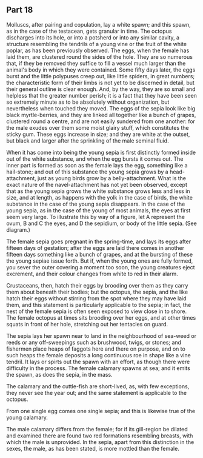 ## Part 18

Molluscs, after pairing and copulation, lay a white spawn; and this spawn, as in the case of the testacean, gets granular in time.
The octopus discharges into its hole, or into a potsherd or into any similar cavity, a structure resembling the tendrils of a young vine or the fruit of the white poplar, as has been previously observed.
The eggs, when the female has laid them, are clustered round the sides of the hole.
They are so numerous that, if they be removed they suffice to fill a vessel much larger than the animal's body in which they were contained.
Some fifty days later, the eggs burst and the little polypuses creep out, like little spiders, in great numbers; the characteristic form of their limbs is not yet to be discerned in detail, but their general outline is clear enough.
And, by the way, they are so small and helpless that the greater number perish; it is a fact that they have been seen so extremely minute as to be absolutely without organization, but nevertheless when touched they moved.
The eggs of the sepia look like big black myrtle-berries, and they are linked all together like a bunch of grapes, clustered round a centre, and are not easily sundered from one another: for the male exudes over them some moist glairy stuff, which constitutes the sticky gum.
These eggs increase in size; and they are white at the outset, but black and larger after the sprinkling of the male seminal fluid.

When it has come into being the young sepia is first distinctly formed inside out of the white substance, and when the egg bursts it comes out.
The inner part is formed as soon as the female lays the egg, something like a hail-stone; and out of this substance the young sepia grows by a head-attachment, just as young birds grow by a belly-attachment.
What is the exact nature of the navel-attachment has not yet been observed, except that as the young sepia grows the white substance grows less and less in size, and at length, as happens with the yolk in the case of birds, the white substance in the case of the young sepia disappears.
In the case of the young sepia, as in the case of the young of most animals, the eyes at first seem very large.
To illustrate this by way of a figure, let A represent the ovum, B and C the eyes, and D the sepidium, or body of the little sepia.
(See diagram.)

The female sepia goes pregnant in the spring-time, and lays its eggs after fifteen days of gestation; after the eggs are laid there comes in another fifteen days something like a bunch of grapes, and at the bursting of these the young sepiae issue forth.
But if, when the young ones are fully formed, you sever the outer covering a moment too soon, the young creatures eject excrement, and their colour changes from white to red in their alarm.

Crustaceans, then, hatch their eggs by brooding over them as they carry them about beneath their bodies; but the octopus, the sepia, and the like hatch their eggs without stirring from the spot where they may have laid them, and this statement is particularly applicable to the sepia; in fact, the nest of the female sepia is often seen exposed to view close in to shore.
The female octopus at times sits brooding over her eggs, and at other times squats in front of her hole, stretching out her tentacles on guard.

The sepia lays her spawn near to land in the neighbourhood of sea-weed or reeds or any off-sweepings such as brushwood, twigs, or stones; and fishermen place heaps of faggots here and there on purpose, and on to such heaps the female deposits a long continuous roe in shape like a vine tendril.
It lays or spirts out the spawn with an effort, as though there were difficulty in the process.
The female calamary spawns at sea; and it emits the spawn, as does the sepia, in the mass.

The calamary and the cuttle-fish are short-lived, as, with few exceptions, they never see the year out; and the same statement is applicable to the octopus.

From one single egg comes one single sepia; and this is likewise true of the young calamary.

The male calamary differs from the female; for if its gill-region be dilated and examined there are found two red formations resembling breasts, with which the male is unprovided.
In the sepia, apart from this distinction in the sexes, the male, as has been stated, is more mottled than the female.

